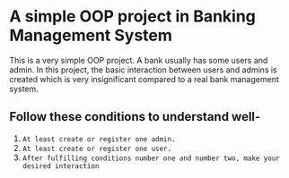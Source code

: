 # A simple OOP project in Banking Management System

This is a very simple OOP project. A bank usually has some users and admin. In this project, the basic interaction between users and admins is created which is very insignificant compared to a real bank management system.


## Follow these conditions to understand well-

1. `At least create or register one admin.`
2. `At least create or register one user.`
3. `After fulfilling conditions number one and number two, make your desired interaction`